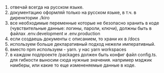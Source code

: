 1. отвечай всегда на русском языке.
2. документацию оформляй только на русском языке, в т.ч. в диренктории ./kiro
3. все необходимые переменные которые не безопасно хранить в коде (чувствительные данные: логины, пароли, ключи), должны быть в файлах .env.development и .env.production
4. если создаешь документы с описанием, то храни их в /docs
5. используем больше декларативный подход нежели императивный.
6. вместо npm используем - yarn. у нас yarn workspaces
7. в каждом подпроекте /packages должен быть конфиг файл config.ts. для гибкости выносим сюда нужные значения. например мэджик намберы, или какие то еще измененяемые данные в коде.